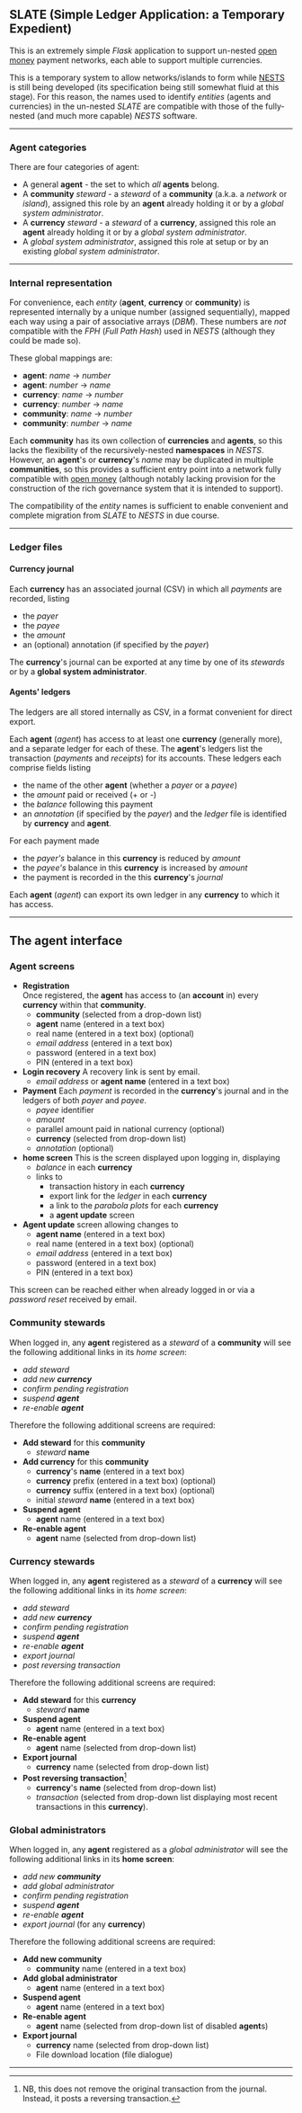 ## SLATE (Simple Ledger Application: a Temporary Expedient)

This is an extremely simple _Flask_ application to support un-nested
[open money](https://openmoney.github.io/specification) payment networks, each
able to support multiple currencies.

This is a temporary system to allow networks/islands to form while
[NESTS](https://nests.lrc.org.uk) is still being developed (its specification
being still somewhat fluid at this stage). For this reason, the names used to
identify _entities_ (agents and currencies) in the un-nested _SLATE_ are
compatible with those of the fully-nested (and much more capable) _NESTS_
software.

----
### Agent categories

There are four categories of agent:

  - A general **agent** - the set to which _all_ **agents** belong.
  - A **community** _steward_ - a _steward_ of a **community** (a.k.a. a
    _network_ or _island_), assigned this role by an **agent** already holding
    it or by a _global system administrator_.
  - A **currency** _steward_ - a _steward_ of a **currency**, assigned this role
    an **agent** already holding it or by a _global system administrator_.
  - A _global system administrator_, assigned this role at setup or by an
    existing _global system administrator_.

----
### Internal representation

For convenience, each _entity_ (**agent**, **currency** or **community**) is
represented internally by a unique number (assigned sequentially), mapped each
way using a pair of associative arrays (_DBM_). These numbers are _not_
compatible with the _FPH_ (_Full Path Hash_) used in _NESTS_ (although they
could be made so).

These global mappings are:
  - **agent**: _name_ &rarr; _number_
  - **agent**: _number_ &rarr; _name_
  - **currency**: _name_ &rarr; _number_
  - **currency**: _number_ &rarr; _name_
  - **community**: _name_ &rarr; _number_
  - **community**: _number_ &rarr; _name_

Each **community** has its own collection of **currencies** and **agents**, so
this lacks the flexibility of the recursively-nested **namespaces** in _NESTS_.
However, an **agent**'s or **currency**'s _name_ may be duplicated in multiple
**communities**, so this provides a sufficient entry point into a network
fully compatible with [open money](https://openmoney.github.io/specification)
(although notably lacking provision for the construction of the rich governance
system that it is intended to support).

The compatibility of the _entity_ names is sufficient to enable convenient and
complete migration from _SLATE_ to _NESTS_ in due course.

-----
### Ledger files

#### Currency journal

Each **currency** has an associated journal (CSV) in which all _payments_ are
recorded, listing
  - the _payer_
  - the _payee_
  - the _amount_
  - an (optional) annotation (if specified by the _payer_)

The **currency**'s journal can be exported at any time by one of its _stewards_
or by a **global system administrator**.

#### Agents' ledgers

The ledgers are all stored internally as CSV, in a format convenient for direct
export.

Each **agent** (_agent_) has access to at least one **currency** (generally
more), and a separate ledger for each of these. The **agent**'s ledgers list the
transaction (_payments_ and _receipts_) for its accounts. These ledgers each
comprise fields listing
  - the name of the other **agent** (whether a _payer_ or a _payee_)
  - the _amount_ paid or received (+ or -)
  - the _balance_ following this payment
  - an _annotation_ (if specified by the _payer_)
and the _ledger_ file is identified by **currency** and **agent**.

For each payment made
  - the _payer's_ balance in this **currency** is reduced by _amount_
  - the _payee's_ balance  in this **currency** is increased by _amount_
  - the payment is recorded in the this **currency**'s _journal_

Each **agent** (_agent_) can export its own ledger in any **currency** to which
it has access.

----
## The agent interface

### Agent screens

  - **Registration**  
    Once registered, the **agent** has access to (an **account** in) every **currency** within that **community**.
    - **community** (selected from a drop-down list)
    - **agent** name (entered in a text box)
    - real name (entered in a text box) (optional)
    - _email address_ (entered in a text box)
    - password (entered in a text box)
    - PIN (entered in a text box)
  - **Login recovery**
    A recovery link is sent by email.
    - _email address_ or **agent name** (entered in a text box)
  - **Payment**
    Each _payment_ is recorded in the **currency**'s journal
    and in the ledgers of both _payer_ and _payee_.
    - _payee_ identifier
    - _amount_
    - parallel amount paid in national currency (optional)
    - **currency** (selected from drop-down list)
    - _annotation_ (optional)
  - **home screen**
    This is the screen displayed upon logging in, displaying
    - _balance_ in each **currency**
    - links to
      - transaction history in each **currency**
      - export link for the _ledger_ in each **currency**
      - a link to the _parabola plots_ for each **currency**
      - a **agent update** screen
  - **Agent update** screen allowing changes to
    - **agent name** (entered in a text box)
    - real name (entered in a text box) (optional)
    - _email address_ (entered in a text box)
    - password (entered in a text box)
    - PIN (entered in a text box)

This screen can be reached either when already logged in or via a _password
reset_ received by email.

### Community stewards

When logged in, any **agent** registered as a _steward_ of a **community** will
see the following additional links in its _home screen_:
  - _add steward_
  - _add new **currency**_
  - _confirm pending registration_
  - _suspend **agent**_
  - _re-enable **agent**_

Therefore the following additional screens are required:
  - **Add steward** for this **community**
    - _steward_ **name**
  - **Add currency** for this **community**
    - **currency**'s **name** (entered in a text box)
    - **currency** prefix (entered in a text box) (optional)
    - **currency** suffix (entered in a text box) (optional)
    - initial _steward_ **name** (entered in a text box)
  - **Suspend agent**
    - **agent** name (entered in a text box)
  - **Re-enable agent**
    - **agent** name (selected from drop-down list)

### Currency stewards

When logged in, any **agent** registered as a _steward_ of a **currency** will
see the following additional links in its _home screen_:
  - _add steward_
  - _add new **currency**_
  - _confirm pending registration_
  - _suspend **agent**_
  - _re-enable **agent**_
  - _export journal_
  - _post reversing transaction_

Therefore the following additional screens are required:
  - **Add steward** for this **currency**
    - _steward_ **name**
  - **Suspend agent**
    - **agent** name (entered in a text box)
  - **Re-enable agent**
    - **agent** name (selected from drop-down list)
  - **Export journal**
    - **currency** name (selected from drop-down list)
  - **Post reversing transaction**[^1]
    - **currency**'s **name** (selected from drop-down list)
    - _transaction_ (selected from drop-down list displaying most recent
      transactions in this **currency**).

### Global administrators

When logged in, any **agent** registered as a _global administrator_ will see
the following additional links in its **home screen**:
  - _add new **community**_
  - _add global administrator_
  - _confirm pending registration_
  - _suspend **agent**_
  - _re-enable **agent**_
  - _export journal_ (for any **currency**)

Therefore the following additional screens are required:
  - **Add new community**
    - **community** name (entered in a text box)
  - **Add global administrator**
    - **agent** name (entered in a text box)
  - **Suspend agent**
    - **agent** name (entered in a text box)
  - **Re-enable agent**
    - **agent** name (selected from drop-down list of disabled **agent**s)
  - **Export journal**
    - **currency** name (selected from drop-down list)
    - File download location (file dialogue)


----

[^1]: NB, this does not remove the original transaction from the journal. Instead, it posts a reversing transaction.
